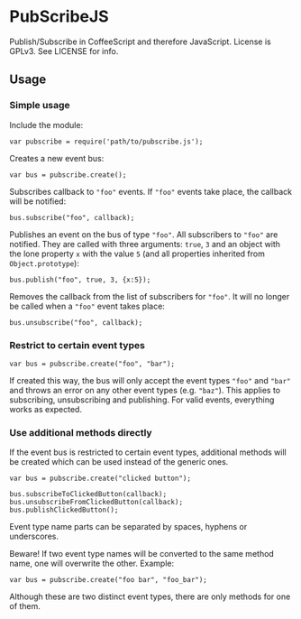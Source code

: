 PubScribeJS
===========

Publish/Subscribe in CoffeeScript and therefore JavaScript. License is GPLv3.
See LICENSE for info.

Usage
-----

### Simple usage

Include the module:

    var pubscribe = require('path/to/pubscribe.js');

Creates a new event bus:

    var bus = pubscribe.create();

Subscribes callback to `"foo"` events. If `"foo"` events take place, the
callback will be notified:

    bus.subscribe("foo", callback);

Publishes an event on the bus of type `"foo"`. All subscribers to `"foo"` are
notified. They are called with three arguments: `true`, `3` and an object with
the lone property `x` with the value `5` (and all properties inherited from
`Object.prototype`):

    bus.publish("foo", true, 3, {x:5});

Removes the callback from the list of subscribers for `"foo"`. It will no
longer be called when a `"foo"` event takes place:

    bus.unsubscribe("foo", callback);

### Restrict to certain event types

    var bus = pubscribe.create("foo", "bar");

If created this way, the bus will only accept the event types `"foo"` and
`"bar"` and throws an error on any other event types (e.g. `"baz"`). This
applies to subscribing, unsubscribing and publishing. For valid events,
everything works as expected.

### Use additional methods directly

If the event bus is restricted to certain event types, additional methods will
be created which can be used instead of the generic ones.

    var bus = pubscribe.create("clicked button");

    bus.subscribeToClickedButton(callback);
    bus.unsubscribeFromClickedButton(callback);
    bus.publishClickedButton();

Event type name parts can be separated by spaces, hyphens or underscores.

Beware! If two event type names will be converted to the same method name, one
will overwrite the other. Example:

    var bus = pubscribe.create("foo bar", "foo_bar");

Although these are two distinct event types, there are only methods for one of
them.
